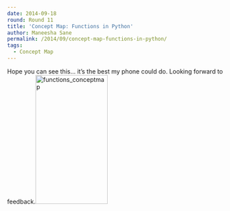 ```yaml
---
date: 2014-09-18
round: Round 11
title: 'Concept Map: Functions in Python'
author: Maneesha Sane
permalink: /2014/09/concept-map-functions-in-python/
tags:
  - Concept Map
---
```

Hope you can see this&#8230; it&#8217;s the best my phone could do. Looking forward to feedback.[<img src="http://files.software-carpentry.org/training-course/2014/09/functions_conceptmap-168x300.jpg" alt="functions_conceptmap" width="168" height="300" class="alignnone size-medium wp-image-8856" />][1]

 [1]: http://files.software-carpentry.org/training-course/2014/09/functions_conceptmap.jpg

